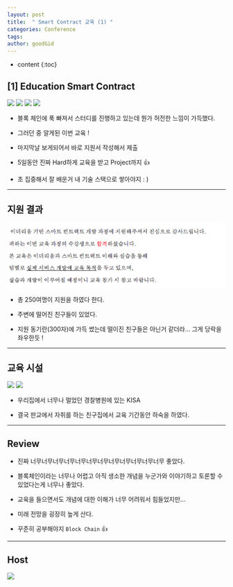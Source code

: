 ```yaml
---
layout: post
title:  " Smart Contract 교육 (1) "
categories: Conference
tags: 
author: goodGid
---
```

* content
{:toc}


## [1] Education Smart Contract


![](/assets/img/conference/edu_smartcontract_1_1.png)
![](/assets/img/conference/edu_smartcontract_1_2.png)
![](/assets/img/conference/edu_smartcontract_1_3.png)
![](/assets/img/conference/edu_smartcontract_1_4.png)




* 블록 체인에 푹 빠져서 스터디를 진행하고 있는데 뭔가 허전한 느낌이 가득했다.

* 그러던 중 알게된 이번 교육 !

* 마지막날 보게되어서 바로 지원서 작성해서 제출

* 5일동안 진짜 Hard하게 교육을 받고 Project까지 :+1:

* 초 집중해서 잘 배운거 내 기술 스택으로 쌓아야지 : ) 

---

## 지원 결과


![](/assets/img/conference/edu_smartcontract_1_6.png)



* 총 250여명이 지원을 하였다 한다.

* 주변에 떨어진 친구들이 있었다.

* 지원 동기란(300자)에 가득 썼는데 떨이진 친구들은 아닌거 같더라... 그게 당락을 좌우한듯 !


---

## 교육 시설


![](/assets/img/conference/edu_smartcontract_1_7.png)
![](/assets/img/conference/edu_smartcontract_1_8.png)




* 우리집에서 너무나 멀었던 경찰병원에 있는 KISA

* 결국 판교에서 자취를 하는 친구집에서 교육 기간동안 하숙을 하였다.

---

## Review

* 진짜 너무너무너무너무너무너무너무너무너무너무너무너무 좋았다.

* 블록체인이라는 너무나 어렵고 아직 생소한 개념을 누군가와 이야기하고 토론할 수 있었다는게 너무나 좋았다.

* 교육을 들으면서도 개념에 대한 이해가 너무 어려워서 힘들었지만...

* 미래 전망을 굉장히 높게 산다.

* 꾸준히 공부해야지 `Block Chain` :+1:

---

## Host


![](/assets/img/conference/edu_smartcontract_1_5.png)


